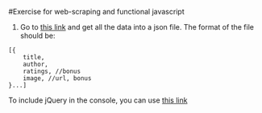 #Exercise for web-scraping and functional javascript

1. Go to [this link](https://www.goodreads.com/list/show/264.Books_That_Everyone_Should_Read_At_Least_Once) and get all the data into a json file. The format of the file should be:

```
[{
    title,
    author,
    ratings, //bonus
    image, //url, bonus
}...]
```


To include jQuery in the console, you can use [this link](http://stackoverflow.com/questions/7474354/include-jquery-in-the-javascript-console)
